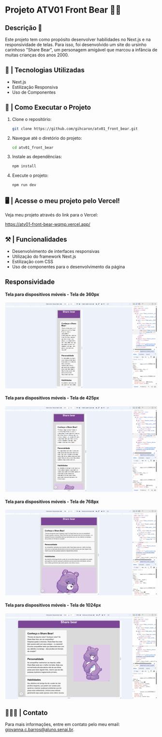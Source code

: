 # Projeto ATV01 Front Bear 🐻💜

## Descrição 🐻

Este projeto tem como propósito desenvolver habilidades no Next.js e na responsividade de telas. Para isso, foi desenvolvido um site do ursinho carinhoso "Share Bear", um personagem amigável que marcou a infância de muitas crianças dos anos 2000. 

## 💫 | Tecnologias Utilizadas
- Next.js
- Estilização Responsiva
- Uso de Componentes

## 🚀 | Como Executar o Projeto

1. Clone o repositório:
    ```bash
    git clone https://github.com/gihcaron/atv01_front_bear.git
    ```
2. Navegue até o diretório do projeto:
    ```bash
    cd atv01_front_bear
    ```
3. Instale as dependências:
    ```bash
    npm install
    ```
4. Execute o projeto:
    ```bash
    npm run dev
    ```

## 🖥️ | Acesse o  meu projeto pelo Vercel!

Veja meu projeto através do link para o Vercel:

https://atv01-front-bear-wqmp.vercel.app/


## ⚒️ | Funcionalidades

- Desenvolvimento de interfaces responsivas
- Utilização do framework Next.js
- Estilização com CSS
- Uso de componentes para o desenvolvimento da página

## Responsividade

#### Tela para dispositivos móveis - Tela de 360px
![Responsividade](/public/Responsividade%20Prints/image%20(1).png)

#### Tela para dispositivos móveis - Tela de 425px

![Responsividade](/public/Responsividade%20Prints/image.png)

#### Tela para dispositivos móveis - Tela de 768px

![Responsividade](/public/Responsividade%20Prints/ipad.jpg)

#### Tela para dispositivos móveis - Tela de 1024px

![Responsividade](/public/Responsividade%20Prints/computador.jpg)

## 👩🏻‍💻 | Contato

Para mais informações, entre em contato pelo meu email: [giovanna.c.barros@aluno.senai.br](giovanna.c.barros@aluno.senai.br).

